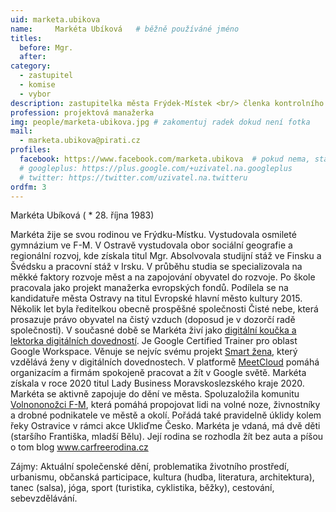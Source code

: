 ```yaml
---
uid: marketa.ubikova
name:     Markéta Ubíková  	# běžně používáné jméno
titles:
  before: Mgr.
  after:
category:
  - zastupitel
  - komise
  - vybor
description: zastupitelka města Frýdek-Místek <br/> členka kontrolního výboru <br/> členka komise pro výchovu a vzdělávání <br/> předsedkyně komise územního plánování, architektury a participace # zobrazuje se v lide
profession: projektová manažerka
img: people/marketa-ubikova.jpg # zakomentuj radek dokud není fotka
mail:
  - marketa.ubikova@pirati.cz
profiles:
  facebook: https://www.facebook.com/marketa.ubikova  # pokud nema, staci smazat tuto radku
  # googleplus: https://plus.google.com/+uzivatel.na.googleplus
  # twitter: https://twitter.com/uzivatel.na.twitteru
ordfm: 3
---
```

Markéta Ubíková ( * 28. října 1983)

Markéta žije se svou rodinou ve Frýdku-Místku. Vystudovala osmileté gymnázium ve F-M. V Ostravě vystudovala obor sociální geografie a regionální rozvoj, kde získala titul Mgr. Absolvovala studijní stáž ve Finsku a Švédsku a pracovní stáž v Irsku. V průběhu studia se specializovala na měkké faktory rozvoje měst a na zapojování obyvatel do rozvoje. Po škole pracovala jako projekt manažerka evropských fondů. Podílela se na kandidatuře města Ostravy na titul Evropské hlavní město kultury 2015. Několik let byla ředitelkou obecně prospěšné společnosti Čisté nebe, která prosazuje právo obyvatel na čistý vzduch (doposud je v dozorčí radě společnosti). 
V současné době se Markéta živí jako [digitální koučka a lektorka digitálních dovedností](https://navolnenoze.cz/prezentace/marketa-ubikova/). Je Google Certified Trainer pro oblast Google Workspace. Věnuje se nejvíc svému projekt [Smart žena](https://www.smartzena.cz/), který vzdělává ženy v digitálních dovednostech. V platformě [MeetCloud](https://www.meetcloud.cz/) pomáhá organizacím a firmám spokojeně pracovat a žít v Google světě. Markéta získala v roce 2020 titul Lady Business Moravskoslezského kraje 2020.
Markéta se aktivně zapojuje do dění ve města. Spoluzaložila komunitu [Volnononožci F-M](https://www.facebook.com/volnonozciFM), která pomáhá propojovat lidi na volné noze, živnostníky a drobné podnikatele ve městě a okolí. Pořádá také pravidelně úklidy kolem řeky Ostravice v rámci akce Ukliďme Česko. 
Markéta je vdaná, má dvě děti (staršího Františka, mladší Bělu). Její rodina se rozhodla žít bez auta a píšou o tom blog www.carfreerodina.cz

Zájmy: Aktuální společenské dění, problematika životního prostředí, urbanismu, občanská participace, kultura (hudba, literatura, architektura), tanec (salsa), jóga, sport (turistika, cyklistika, běžky), cestování, sebevzdělávání.




